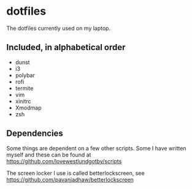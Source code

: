 # dotfiles
The dotfiles currently used on my laptop.

## Included, in alphabetical order
* dunst
* i3
* polybar
* rofi
* termite
* vim
* xinitrc
* Xmodmap
* zsh

## Dependencies
Some things are dependent on a few other scripts. Some I have written myself and these can be found at https://github.com/lovewestlundgotby/scripts

The screen locker I use is called betterlockscreen, see https://github.com/pavanjadhaw/betterlockscreen
